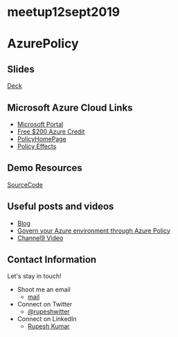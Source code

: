 # meetup12sept2019

# AzurePolicy
    
## Slides
[Deck](https://rupeshtech.github.io/slides-azure-policy.html)


## Microsoft Azure Cloud Links
 - [Microsoft Portal](https://portal.azure.com)
 - [Free $200 Azure Credit](https://azure.microsoft.com/free)
 - [PolicyHomePage](https://docs.microsoft.com/en-us/azure/governance/policy/overview)
 - [Policy Effects](https://docs.microsoft.com/en-us/azure/governance/policy/concepts/effects)

## Demo Resources
[SourceCode](https://github.com/rupeshtech/azurepolicy)
 

## Useful posts and videos
 - [Blog](http://rupesh.blog/2019/08/17/apply-lock-on-resource-groups-thru-azure-policy)
 - [Govern your Azure environment through Azure Policy](https://channel9.msdn.com/Events/Build/2018/THR2030)
 - [Channel9 Video](https://channel9.msdn.com/Shows/Azure-Friday/Azure-Governance-and-the-latest-updates-on-Azure-Policy)

## Contact Information

Let's stay in touch! 

- Shoot me an email
    - [mail](mailto:rupeshwillwin@gmail.com) 
- Connect on Twitter
    - [@rupeshwitter](https://twitter.com/rupeshwitter)
- Connect on LinkedIn
    - [Rupesh Kumar](https://www.linkedin.com/in/rupeshtech/)
